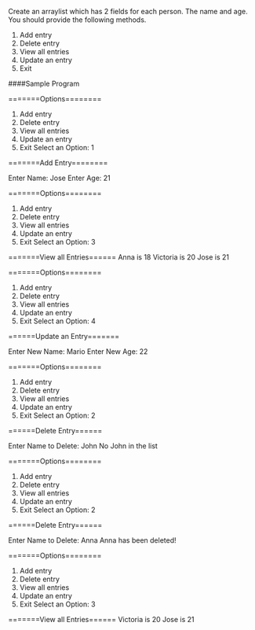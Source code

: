Create an arraylist which has 2 fields for each person. The name and age.
You should provide the following
methods.
1. Add entry
2. Delete entry
3. View all entries
4. Update an entry
0. Exit

####Sample Program

=======Options========
1. Add entry
2. Delete entry
3. View all entries
4. Update an entry
0. Exit
Select an Option: 1

=======Add Entry========

Enter Name: Jose
Enter Age: 21

=======Options========
1. Add entry
2. Delete entry
3. View all entries
4. Update an entry
0. Exit
Select an Option: 3

=======View all Entries======
Anna is 18
Victoria is 20
Jose is 21

=======Options========
1. Add entry
2. Delete entry
3. View all entries
4. Update an entry
0. Exit
Select an Option: 4

======Update an Entry=======

Enter New Name: Mario
Enter New Age: 22

=======Options========
1. Add entry
2. Delete entry
3. View all entries
4. Update an entry
0. Exit
Select an Option: 2

======Delete Entry======

Enter Name to Delete: John
No John in the list

=======Options========
1. Add entry
2. Delete entry
3. View all entries
4. Update an entry
0. Exit
Select an Option: 2

======Delete Entry======

Enter Name to Delete: Anna
Anna has been deleted!

=======Options========
1. Add entry
2. Delete entry
3. View all entries
4. Update an entry
0. Exit
Select an Option: 3


=======View all Entries======
Victoria is 20
Jose is 21
